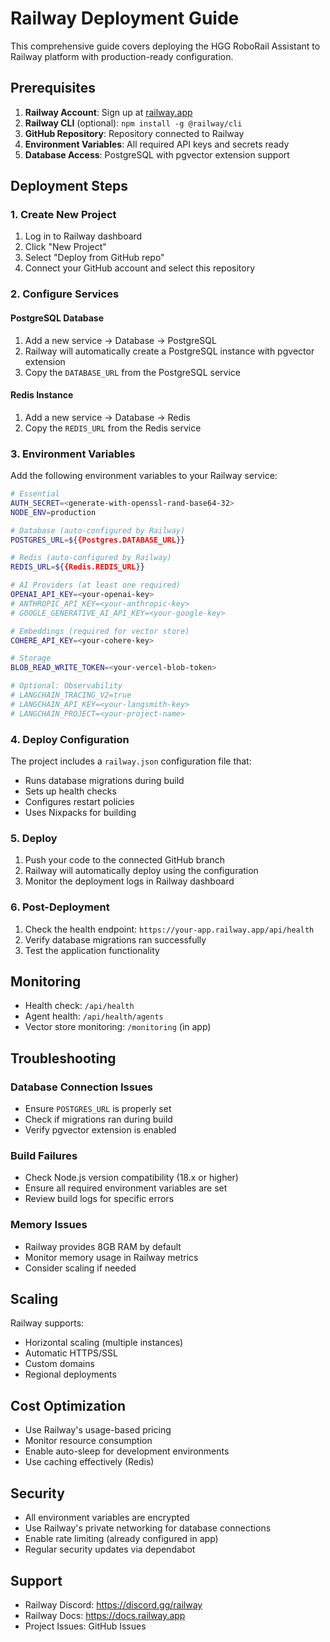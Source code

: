 # Railway Deployment Guide

This comprehensive guide covers deploying the HGG RoboRail Assistant to Railway
platform with production-ready configuration.

## Prerequisites

1. **Railway Account**: Sign up at [railway.app](https://railway.app)
2. **Railway CLI** (optional): `npm install -g @railway/cli`
3. **GitHub Repository**: Repository connected to Railway
4. **Environment Variables**: All required API keys and secrets ready
5. **Database Access**: PostgreSQL with pgvector extension support

## Deployment Steps

### 1. Create New Project

1. Log in to Railway dashboard
2. Click "New Project"
3. Select "Deploy from GitHub repo"
4. Connect your GitHub account and select this repository

### 2. Configure Services

#### PostgreSQL Database

1. Add a new service → Database → PostgreSQL
2. Railway will automatically create a PostgreSQL instance with pgvector extension
3. Copy the `DATABASE_URL` from the PostgreSQL service

#### Redis Instance

1. Add a new service → Database → Redis
2. Copy the `REDIS_URL` from the Redis service

### 3. Environment Variables

Add the following environment variables to your Railway service:

```bash
# Essential
AUTH_SECRET=<generate-with-openssl-rand-base64-32>
NODE_ENV=production

# Database (auto-configured by Railway)
POSTGRES_URL=${{Postgres.DATABASE_URL}}

# Redis (auto-configured by Railway)
REDIS_URL=${{Redis.REDIS_URL}}

# AI Providers (at least one required)
OPENAI_API_KEY=<your-openai-key>
# ANTHROPIC_API_KEY=<your-anthropic-key>
# GOOGLE_GENERATIVE_AI_API_KEY=<your-google-key>

# Embeddings (required for vector store)
COHERE_API_KEY=<your-cohere-key>

# Storage
BLOB_READ_WRITE_TOKEN=<your-vercel-blob-token>

# Optional: Observability
# LANGCHAIN_TRACING_V2=true
# LANGCHAIN_API_KEY=<your-langsmith-key>
# LANGCHAIN_PROJECT=<your-project-name>
```

### 4. Deploy Configuration

The project includes a `railway.json` configuration file that:

- Runs database migrations during build
- Sets up health checks
- Configures restart policies
- Uses Nixpacks for building

### 5. Deploy

1. Push your code to the connected GitHub branch
2. Railway will automatically deploy using the configuration
3. Monitor the deployment logs in Railway dashboard

### 6. Post-Deployment

1. Check the health endpoint: `https://your-app.railway.app/api/health`
2. Verify database migrations ran successfully
3. Test the application functionality

## Monitoring

- Health check: `/api/health`
- Agent health: `/api/health/agents`
- Vector store monitoring: `/monitoring` (in app)

## Troubleshooting

### Database Connection Issues

- Ensure `POSTGRES_URL` is properly set
- Check if migrations ran during build
- Verify pgvector extension is enabled

### Build Failures

- Check Node.js version compatibility (18.x or higher)
- Ensure all required environment variables are set
- Review build logs for specific errors

### Memory Issues

- Railway provides 8GB RAM by default
- Monitor memory usage in Railway metrics
- Consider scaling if needed

## Scaling

Railway supports:

- Horizontal scaling (multiple instances)
- Automatic HTTPS/SSL
- Custom domains
- Regional deployments

## Cost Optimization

- Use Railway's usage-based pricing
- Monitor resource consumption
- Enable auto-sleep for development environments
- Use caching effectively (Redis)

## Security

- All environment variables are encrypted
- Use Railway's private networking for database connections
- Enable rate limiting (already configured in app)
- Regular security updates via dependabot

## Support

- Railway Discord: <https://discord.gg/railway>
- Railway Docs: <https://docs.railway.app>
- Project Issues: GitHub Issues
